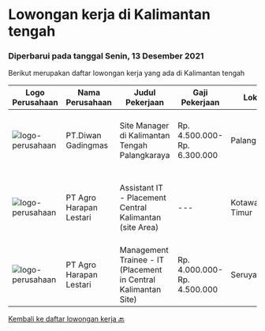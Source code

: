 
  # Lowongan kerja di Kalimantan tengah

  ### Diperbarui pada tanggal Senin, 13 Desember 2021

  Berikut merupakan daftar lowongan kerja yang ada di Kalimantan tengah

  |Logo Perusahaan | Nama Perusahaan | Judul Pekerjaan | Gaji Pekerjaan | Lokasi | Deskripsi | Tanggal diunggah | Pranala |
  | -------------- | --------------- | --------------- | --------- | --------- | -------------- | ------- | ----------- |
  |![logo-perusahaan](https://image-service-cdn.seek.com.au/6ddc6c82998835e1220f941b2d41e57eefecc158/ee4dce1061f3f616224767ad58cb2fc751b8d2dc)|PT.Diwan Gadingmas|Site Manager di Kalimantan Tengah Palangkaraya|Rp. 4.500.000-Rp. 6.300.000|Palangkaraya|Kandidat harus memiliki setidaknya Diploma di Teknik (Elektro), Teknik (Komputer/Telekomunikasi), Ilmu Komputer/Teknologi Informasi atau setara....|Kamis, 09 Desember 2021|https://www.jobstreet.co.id/id/job/site-manager-di-kalimantan-tengah-palangkaraya-3705381?token=0~ec1bdeea-e5c3-4b0f-ac3b-bd2962679e66&sectionRank=1&jobId=jobstreet-id-job-3705381|
|![logo-perusahaan](https://image-service-cdn.seek.com.au/cf504cf0fd63cff79d8947c0ec301d1bfb683f57/ee4dce1061f3f616224767ad58cb2fc751b8d2dc)|PT Agro Harapan Lestari|Assistant IT - Placement Central Kalimantan (site Area)|---|Kotawaringin Timur|Requirement: Bachelor Degree of Computer Science Has experience minimum 4 years Willing to work in Central Kalimantan (Site Area) Willing to work in...|Minggu, 05 Desember 2021|https://www.jobstreet.co.id/id/job/assistant-it-placement-central-kalimantan-site-area-3711163?token=0~ec1bdeea-e5c3-4b0f-ac3b-bd2962679e66&sectionRank=2&jobId=jobstreet-id-job-3711163|
|![logo-perusahaan](https://image-service-cdn.seek.com.au/cf504cf0fd63cff79d8947c0ec301d1bfb683f57/ee4dce1061f3f616224767ad58cb2fc751b8d2dc)|PT Agro Harapan Lestari|Management Trainee - IT (Placement in Central Kalimantan Site)|Rp. 4.000.000-Rp. 4.500.000|Seruyan|Maximum availability of IT services as per agreed to SLA - 95% Uptimes at all time for Business application access and support for Weight bridge...|Kamis, 25 November 2021|https://www.jobstreet.co.id/id/job/management-trainee-it-placement-in-central-kalimantan-site-3700952?token=0~ec1bdeea-e5c3-4b0f-ac3b-bd2962679e66&sectionRank=3&jobId=jobstreet-id-job-3700952|


  [Kembali ke daftar lowongan kerja 🔙](../README.md#daftar-lowongan-kerja)
  